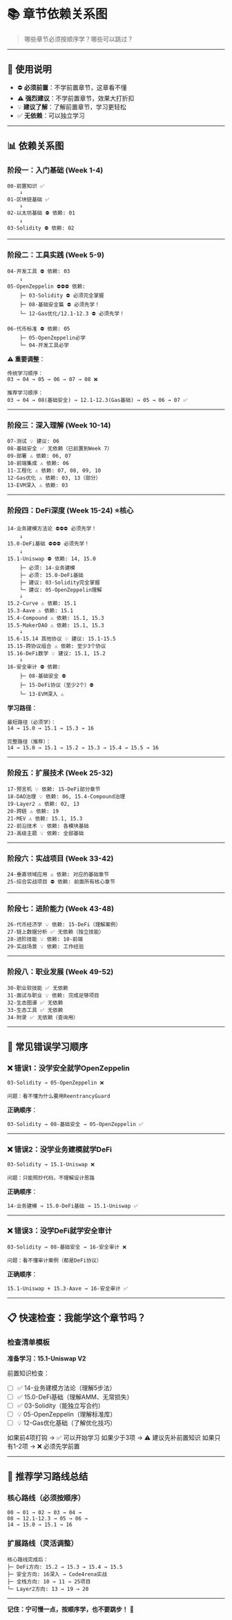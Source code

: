 # 📚 章节依赖关系图

> 哪些章节必须按顺序学？哪些可以跳过？

---

## 🎯 使用说明

- ⛔ **必须前置**：不学前置章节，这章看不懂
- ⚠️ **强烈建议**：不学前置章节，效果大打折扣
- 💡 **建议了解**：了解前置章节，学习更轻松
- ✅ **无依赖**：可以独立学习

---

## 📊 依赖关系图

### 阶段一：入门基础 (Week 1-4)

```
00-前置知识 ✅
    ↓
01-区块链基础 ✅
    ↓
02-以太坊基础 ⛔ 依赖: 01
    ↓
03-Solidity ⛔ 依赖: 02
```

---

### 阶段二：工具实践 (Week 5-9)

```
04-开发工具 ⛔ 依赖: 03
    ↓
05-OpenZeppelin ⛔⛔⛔ 依赖:
    ├─ 03-Solidity ⛔ 必须完全掌握
    ├─ 08-基础安全篇 ⛔ 必须先学！
    └─ 12-Gas优化/12.1-12.3 ⛔ 必须先学！
    
06-代币标准 ⛔ 依赖: 05
    ├─ 05-OpenZeppelin必学
    └─ 04-开发工具必学
```

**⚠️ 重要调整**：
```
传统学习顺序：
03 → 04 → 05 → 06 → 07 → 08 ❌

推荐学习顺序：
03 → 04 → 08(基础安全) → 12.1-12.3(Gas基础) → 05 → 06 → 07 ✅
```

---

### 阶段三：深入理解 (Week 10-14)

```
07-测试 💡 建议: 06
08-基础安全 ✅ 无依赖（已前置到Week 7）
09-部署 ⚠️ 依赖: 06, 07
10-前端集成 ⚠️ 依赖: 06
11-工程化 ⚠️ 依赖: 07, 08, 09, 10
12-Gas优化 ⚠️ 依赖: 03, 13（部分）
13-EVM深入 ⚠️ 依赖: 03
```

---

### 阶段四：DeFi深度 (Week 15-24) ⭐核心

```
14-业务建模方法论 ⛔⛔⛔ 必须先学！
    ↓
15.0-DeFi基础 ⛔⛔⛔ 必须先学！
    ↓
15.1-Uniswap ⛔ 依赖: 14, 15.0
    ├─ 必须: 14-业务建模
    ├─ 必须: 15.0-DeFi基础
    ├─ 建议: 03-Solidity完全掌握
    └─ 建议: 05-OpenZeppelin理解
    ↓
15.2-Curve ⚠️ 依赖: 15.1
15.3-Aave ⚠️ 依赖: 15.1
15.4-Compound ⚠️ 依赖: 15.1, 15.3
15.5-MakerDAO ⚠️ 依赖: 15.1, 15.3
    ↓
15.6-15.14 其他协议 💡 建议: 15.1-15.5
15.15-跨协议组合 ⚠️ 依赖: 至少3个协议
15.16-DeFi数学 💡 建议: 15.1, 15.2
    ↓
16-安全审计 ⛔ 依赖:
    ├─ 08-基础安全 ⛔
    ├─ 15-DeFi协议（至少2个）⛔
    └─ 13-EVM深入 ⚠️
```

**学习路径**：
```
最短路径（必须学）：
14 → 15.0 → 15.1 → 15.3 → 16

完整路径（推荐）：
14 → 15.0 → 15.1 → 15.2 → 15.3 → 15.4 → 15.5 → 16
```

---

### 阶段五：扩展技术 (Week 25-32)

```
17-预言机 💡 依赖: 15-DeFi部分章节
18-DAO治理 💡 依赖: 06, 15.4-Compound治理
19-Layer2 ⚠️ 依赖: 02, 13
20-跨链 ⚠️ 依赖: 19
21-MEV ⚠️ 依赖: 15.1, 15.3
22-前沿技术 💡 依赖: 各模块基础
23-高级主题 💡 依赖: 全部基础
```

---

### 阶段六：实战项目 (Week 33-42)

```
24-垂直领域应用 ⚠️ 依赖: 对应的基础章节
25-综合实战项目 ⛔ 依赖: 前面所有核心章节
```

---

### 阶段七：进阶能力 (Week 43-48)

```
26-代币经济学 💡 依赖: 15-DeFi（理解案例）
27-链上数据分析 ✅ 无依赖（独立技能）
28-进阶技能 💡 依赖: 10-前端
29-实战场景 💡 依赖: 工作经验
```

---

### 阶段八：职业发展 (Week 49-52)

```
30-职业软技能 ✅ 无依赖
31-面试与职业 💡 依赖: 完成足够项目
32-生态图谱 ✅ 无依赖
33-生态工具 ✅ 无依赖
34-附录 ✅ 无依赖（查询用）
```

---

## 🚨 常见错误学习顺序

### ❌ 错误1：没学安全就学OpenZeppelin
```
03-Solidity → 05-OpenZeppelin ❌

问题：看不懂为什么要用ReentrancyGuard
```

**正确顺序**：
```
03-Solidity → 08-基础安全 → 05-OpenZeppelin ✅
```

---

### ❌ 错误2：没学业务建模就学DeFi
```
03-Solidity → 15.1-Uniswap ❌

问题：只能照抄代码，不理解设计思路
```

**正确顺序**：
```
14-业务建模 → 15.0-DeFi基础 → 15.1-Uniswap ✅
```

---

### ❌ 错误3：没学DeFi就学安全审计
```
03-Solidity → 08-基础安全 → 16-安全审计 ❌

问题：看不懂审计案例（都是DeFi协议）
```

**正确顺序**：
```
15.1-Uniswap + 15.3-Aave → 16-安全审计 ✅
```

---

## 📋 快速检查：我能学这个章节吗？

### 检查清单模板

**准备学习：15.1-Uniswap V2**

前置知识检查：
- [ ] ✅ 14-业务建模方法论（理解5步法）
- [ ] ✅ 15.0-DeFi基础（理解AMM、无常损失）
- [ ] ✅ 03-Solidity（能独立写合约）
- [ ] 💡 05-OpenZeppelin（理解标准库）
- [ ] 💡 12-Gas优化基础（了解优化技巧）

如果前4项打钩 → ✅ 可以开始学习
如果少于3项 → ⚠️ 建议先补前置知识
如果只有1-2项 → ❌ 必须先学前置

---

## 🎯 推荐学习路线总结

### 核心路线（必须按顺序）
```
00 → 01 → 02 → 03 → 04 → 
08 → 12.1-12.3 → 05 → 06 → 
14 → 15.0 → 15.1 → 16
```

### 扩展路线（灵活调整）
```
核心路线完成后：
├─ DeFi方向: 15.2 → 15.3 → 15.4 → 15.5
├─ 安全方向: 16深入 → Code4rena实战
├─ 全栈方向: 10 → 11 → 25项目
└─ Layer2方向: 13 → 19 → 20
```

---

**记住：宁可慢一点，按顺序学，也不要跳步！** 💪



